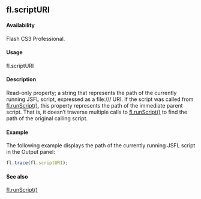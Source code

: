 ## fl.scriptURI

#### Availability

Flash CS3 Professional.

#### Usage

fl.scriptURI

#### Description

Read-only property; a string that represents the path of the currently running JSFL script, expressed as a file:/// URI. If the script was called from [fl.runScript()](../flash_object_(fl)/fl62.md), this property represents the path of the immediate parent script. That is, it doesn’t traverse multiple calls to [fl.runScript()](../flash_object_(fl)/fl62.md) to find the path of the original calling script.

#### Example

The following example displays the path of the currently running JSFL script in the Output panel:
```javascript
fl.trace(fl.scriptURI);

```
#### See also

[fl.runScript()](../flash_object_(fl)/fl62.md)
